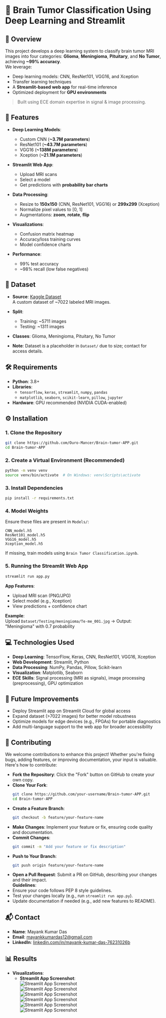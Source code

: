 # 🧠 Brain Tumor Classification Using Deep Learning and Streamlit

## 📌 Overview
This project develops a deep learning system to classify brain tumor MRI images into four categories: **Glioma**, **Meningioma**, **Pituitary**, and **No Tumor**, achieving **~99% accuracy**.  
We leverage:  
- Deep learning models: CNN, ResNet101, VGG16, and Xception  
- Transfer learning techniques  
- A **Streamlit-based web app** for real-time inference  
- Optimized deployment for **GPU environments**  

> Built using ECE domain expertise in signal & image processing.

## 🚀 Features
- **Deep Learning Models**:  
  - Custom CNN (**~3.7M parameters**)  
  - ResNet101 (**~43.7M parameters**)  
  - VGG16 (**~138M parameters**)  
  - Xception (**~21.1M parameters**)  

- **Streamlit Web App**:  
  - Upload MRI scans  
  - Select a model  
  - Get predictions with **probability bar charts**  

- **Data Processing**:  
  - Resize to **150x150** (CNN, ResNet101, VGG16) or **299x299** (Xception)  
  - Normalize pixel values to [0, 1]  
  - Augmentations: **zoom**, **rotate**, **flip**  

- **Visualizations**:  
  - Confusion matrix heatmap  
  - Accuracy/loss training curves  
  - Model confidence charts  

- **Performance**:   
  - 99% test accuracy  
  - ~98% recall (low false negatives)  

## 📂 Dataset
- **Source**: [Kaggle Dataset](https://www.kaggle.com/datasets/masoudnickparvar/brain-tumor-mri-dataset)  
  A custom dataset of ~7022 labeled MRI images.

- **Split**:
  - Training: ~5711 images
  - Testing: ~1311 images

- **Classes**: Glioma, Meningioma, Pituitary, No Tumor
- **Note**: Dataset is a placeholder in `Dataset/` due to size; contact for access details.  

## 🛠️ Requirements
- **Python**: 3.8+  
- **Libraries**:  
  - `tensorflow`, `keras`, `streamlit`, `numpy`, `pandas`  
  - `matplotlib`, `seaborn`, `scikit-learn`, `pillow`, `jupyter`  
- **Hardware**: GPU recommended (NVIDIA CUDA-enabled)  

## ⚙️ Installation
### 1. Clone the Repository
```bash
git clone https://github.com/Ouro-Mancer/Brain-tumor-APP.git
cd Brain-tumor-APP
```

### 2. Create a Virtual Environment (Recommended)
```bash
python -m venv venv
source venv/bin/activate  # On Windows: venv\Scripts\activate
```

### 3. Install Dependencies
```bash
pip install -r requirements.txt
```

### 4. Model Weights
Ensure these files are present in `Models/`:
```plaintext
CNN_model.h5
ResNet101_model.h5
VGG16_model.h5
Xception_model.h5
```
If missing, train models using `Brain Tumor Classification.ipynb`.

### 5. Running the Streamlit Web App
```bash
streamlit run app.py
```

**App Features**:  
- Upload MRI scan (PNG/JPG)  
- Select model (e.g., Xception)  
- View predictions + confidence chart  

**Example**:  
Upload `Dataset/Testing/meningioma/Te-me_001.jpg` → Output: "Meningioma" with 0.7 probability  
 

## 💻 Technologies Used
- **Deep Learning**: TensorFlow, Keras, CNN, ResNet101, VGG16, Xception  
- **Web Development**: Streamlit, Python  
- **Data Processing**: NumPy, Pandas, Pillow, Scikit-learn  
- **Visualization**: Matplotlib, Seaborn  
- **ECE Skills**: Signal processing (MRI as signals), image processing (preprocessing), GPU optimization  

## 🔮 Future Improvements
- Deploy Streamlit app on Streamlit Cloud for global access  
- Expand dataset (>7022 images) for better model robustness  
- Optimize models for edge devices (e.g., FPGAs) for portable diagnostics  
- Add multi-language support to the web app for broader accessibility  

## 🤝 Contributing
We welcome contributions to enhance this project! Whether you're fixing bugs, adding features, or improving documentation, your input is valuable. Here's how to contribute:  
- **Fork the Repository**: Click the "Fork" button on GitHub to create your own copy.  
- **Clone Your Fork**:  
  ```bash
  git clone https://github.com/your-username/Brain-tumor-APP.git
  cd Brain-tumor-APP
  ```  
- **Create a Feature Branch**:  
  ```bash
  git checkout -b feature/your-feature-name
  ```  
- **Make Changes**: Implement your feature or fix, ensuring code quality and documentation.  
- **Commit Changes**:  
  ```bash
  git commit -m "Add your feature or fix description"
  ```  
- **Push to Your Branch**:  
  ```bash
  git push origin feature/your-feature-name
  ```  
- **Open a Pull Request**: Submit a PR on GitHub, describing your changes and their impact.  
**Guidelines**:  
- Ensure your code follows PEP 8 style guidelines.  
- Test your changes locally (e.g., run `streamlit run app.py`).  
- Update documentation if needed (e.g., add new features to README).  

## 📬 Contact
- **Name**: Mayank Kumar Das  
- **Email**: mayankkumardas12@gmail.com  
- **LinkedIn**: [linkedin.com/in/mayank-kumar-das-76231026b](https://linkedin.com/in/mayank-kumar-das-76231026b)  



## 📊 Results  
- **Visualizations**:  
  - **Streamlit App Screenshot**:  
    ![Streamlit App Screenshot](Result/UI-1.png)  
    ![Streamlit App Screenshot](Result/UI-Glioma.png)  
    ![Streamlit App Screenshot](Result/UI-No%20tumour.png)  
    ![Streamlit App Screenshot](Result/UI-Pituitary.png)  
    ![Streamlit App Screenshot](Result/UI-2.png)  
    ![Streamlit App Screenshot](Result/UI-3.png)  
  
